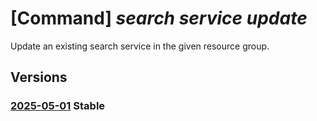 # [Command] _search service update_

Update an existing search service in the given resource group.

## Versions

### [2025-05-01](/Resources/mgmt-plane/L3N1YnNjcmlwdGlvbnMve30vcmVzb3VyY2Vncm91cHMve30vcHJvdmlkZXJzL21pY3Jvc29mdC5zZWFyY2gvc2VhcmNoc2VydmljZXMve30=/2025-05-01.xml) **Stable**

<!-- mgmt-plane /subscriptions/{}/resourcegroups/{}/providers/microsoft.search/searchservices/{} 2025-05-01 -->
